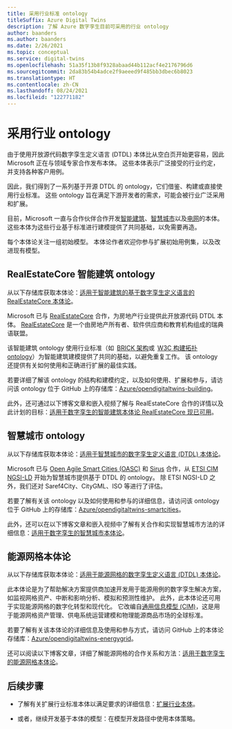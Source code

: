 ```yaml
---
title: 采用行业标准 ontology
titleSuffix: Azure Digital Twins
description: 了解 Azure 数字孪生目前可采用的行业 ontology
author: baanders
ms.author: baanders
ms.date: 2/26/2021
ms.topic: conceptual
ms.service: digital-twins
ms.openlocfilehash: 51a35f13b8f9328abaad44b112acf4e2176796d6
ms.sourcegitcommit: 2da83b54b4adce2f9aeeed9f485bb3dbec6b8023
ms.translationtype: HT
ms.contentlocale: zh-CN
ms.lasthandoff: 08/24/2021
ms.locfileid: "122771182"
---
```

# <a name="adopting-an-industry-ontology"></a>采用行业 ontology

由于使用开放源代码数字孪生定义语言 (DTDL) 本体比从空白页开始更容易，因此 Microsoft 正在与领域专家合作发布本体。 这些本体表示广泛接受的行业约定，并支持各种客户用例。 

因此，我们得到了一系列基于开源 DTDL 的 ontology，它们借鉴、构建或直接使用行业标准。 这些 ontology 旨在满足下游开发者的需求，可能会被行业广泛采用和扩展。

目前，Microsoft 一直与合作伙伴合作开发[智能建筑](#realestatecore-smart-building-ontology)、[智慧城市](#smart-cities-ontology)以及[电网](#energy-grid-ontology)的本体。 这些本体为这些行业基于标准进行建模提供了共同基础，以免需要再造。 

每个本体论关注一组初始模型。 本体论作者欢迎你参与扩展初始用例集，以及改进现有模型。 

## <a name="realestatecore-smart-building-ontology"></a>RealEstateCore 智能建筑 ontology

从以下存储库获取本体论：[适用于智能建筑的基于数字孪生定义语言的 RealEstateCore 本体论](https://github.com/Azure/opendigitaltwins-building)。

Microsoft 已与 [RealEstateCore](https://www.realestatecore.io/) 合作，为房地产行业提供此开放源代码 DTDL 本体。 [RealEstateCore](https://www.realestatecore.io/) 是一个由房地产所有者、软件供应商和教育机构组成的瑞典语联盟。

该智能建筑 ontology 使用行业标准（如  [BRICK 架构](https://brickschema.org/ontology/)或  [W3C 构建拓扑 ontology](https://w3c-lbd-cg.github.io/bot/index.html)）为智能建筑建模提供了共同的基础，以避免重复工作。 该 ontology 还提供有关如何使用和正确进行扩展的最佳实践。 

若要详细了解该 ontology 的结构和建模约定，以及如何使用、扩展和参与，请访问该 ontology 位于 GitHub 上的存储库：[Azure/opendigitaltwins-building](https://github.com/Azure/opendigitaltwins-building)。 

此外，还可通过以下博客文章和嵌入视频了解与 RealEstateCore 合作的详情以及此计划的目标：[适用于数字孪生的智能建筑本体论 RealEstateCore 现已可用](https://techcommunity.microsoft.com/t5/internet-of-things/realestatecore-a-smart-building-ontology-for-digital-twins-is/ba-p/1914794)。

## <a name="smart-cities-ontology"></a>智慧城市 ontology

从以下存储库获取本体论：[适用于智慧城市的数字孪生定义语言 (DTDL) 本体论](https://github.com/Azure/opendigitaltwins-smartcities)。

Microsoft 已与 [Open Agile Smart Cities (OASC)](https://oascities.org/) 和 [Sirus](https://sirus.be/) 合作，从 [ETSI CIM NGSI-LD](https://www.etsi.org/committee/cim) 开始为智慧城市提供基于 DTDL 的 ontology。 除 ETSI NGSI-LD 之外，我们还对 Saref4City、CityGML、ISO 等进行了评估。

若要了解有关该 ontology 以及如何使用和参与的详细信息，请访问该 ontology 位于 GitHub 上的存储库：[Azure/opendigitaltwins-smartcities](https://github.com/Azure/opendigitaltwins-smartcities)。 

此外，还可以在以下博客文章和嵌入视频中了解有关合作和实现智慧城市方法的详细信息：[适用于数字孪生的智慧城市本体论](https://techcommunity.microsoft.com/t5/internet-of-things/smart-cities-ontology-for-digital-twins/ba-p/2166585)。

## <a name="energy-grid-ontology"></a>能源网格本体论

从以下存储库获取本体论：[适用于能源网格的数字孪生定义语言 (DTDL) 本体论](https://github.com/Azure/opendigitaltwins-energygrid/)。

此本体论是为了帮助解决方案提供商加速开发用于能源用例的数字孪生解决方案，如监视网格资产、中断和影响分析、模拟和预测性维护。 此外，此本体论还可用于实现能源网格的数字化转型和现代化。 它改编自[通用信息模型 (CIM)](https://cimug.ucaiug.org/)，这是用于能源网格资产管理、供电系统运营建模和物理能源商品市场的全球标准。

若要了解有关该本体论的详细信息及使用和参与方式，请访问 GitHub 上的本体论存储库：[Azure/opendigitaltwins-energygrid](https://github.com/Azure/opendigitaltwins-energygrid/)。 

还可以阅读以下博客文章，详细了解能源网格的合作关系和方法：[适用于数字孪生的能源网格本体论](https://techcommunity.microsoft.com/t5/internet-of-things/energy-grid-ontology-for-digital-twins-is-now-available/ba-p/2325134)。

## <a name="next-steps"></a>后续步骤

* 了解有关扩展行业标准本体以满足要求的详细信息：[扩展行业本体](concepts-ontologies-extend.md)。

* 或者，继续开发基于本体的模型：在模型开发路径中使用本体策略。